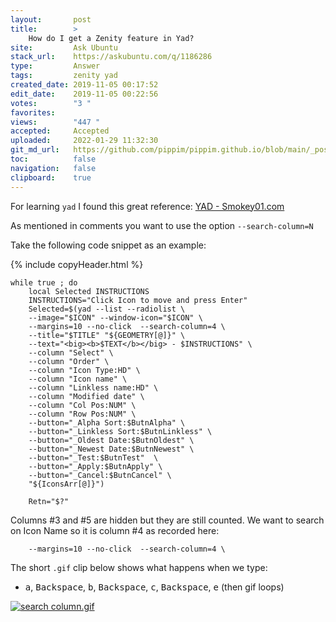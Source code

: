 ```yaml
---
layout:       post
title:        >
    How do I get a Zenity feature in Yad?
site:         Ask Ubuntu
stack_url:    https://askubuntu.com/q/1186286
type:         Answer
tags:         zenity yad
created_date: 2019-11-05 00:17:52
edit_date:    2019-11-05 00:22:56
votes:        "3 "
favorites:    
views:        "447 "
accepted:     Accepted
uploaded:     2022-01-29 11:32:30
git_md_url:   https://github.com/pippim/pippim.github.io/blob/main/_posts/2019/2019-11-05-How-do-I-get-a-Zenity-feature-in-Yad^.md
toc:          false
navigation:   false
clipboard:    true
---
```


For learning `yad` I found this great reference: [YAD - Smokey01.com][1]

<!-- Language-all: lang-bash -->

As mentioned in comments you want to use the option `--search-column=N`

Take the following code snippet as an example:

{% include copyHeader.html %}
``` 
while true ; do
    local Selected INSTRUCTIONS
    INSTRUCTIONS="Click Icon to move and press Enter"
    Selected=$(yad --list --radiolist \
    --image="$ICON" --window-icon="$ICON" \
    --margins=10 --no-click  --search-column=4 \
    --title="$TITLE" "${GEOMETRY[@]}" \
    --text="<big><b>$TEXT</b></big> - $INSTRUCTIONS" \
    --column "Select" \
    --column "Order" \
    --column "Icon Type:HD" \
    --column "Icon name" \
    --column "Linkless name:HD" \
    --column "Modified date" \
    --column "Col Pos:NUM" \
    --column "Row Pos:NUM" \
    --button="_Alpha Sort:$ButnAlpha" \
    --button="_Linkless Sort:$ButnLinkless" \
    --button="_Oldest Date:$ButnOldest" \
    --button="_Newest Date:$ButnNewest" \
    --button="_Test:$ButnTest"  \
    --button="_Apply:$ButnApply" \
    --button="_Cancel:$ButnCancel" \
    "${IconsArr[@]}")

    Retn="$?"
```

Columns #3 and #5 are hidden but they are still counted. We want to search on Icon Name so it is column #4 as recorded here:

``` 
    --margins=10 --no-click  --search-column=4 \
```

The short `.gif` clip below shows what happens when we type:

- <kbd>a</kbd>, <kbd>Backspace</kbd>, <kbd>b</kbd>, <kbd>Backspace</kbd>, <kbd>c</kbd>, <kbd>Backspace</kbd>, <kbd>e</kbd> (then gif loops)

[![search column.gif][2]][2]


  [1]: http://smokey01.com/yad/
  [2]: https://i.stack.imgur.com/pCVyz.gif
